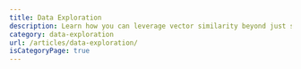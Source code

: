 ```yaml
---
title: Data Exploration
description: Learn how you can leverage vector similarity beyond just search. Reveal hidden patterns and insights in your data, provide recommendations, and navigate data space.
category: data-exploration
url: /articles/data-exploration/
isCategoryPage: true
---
```

